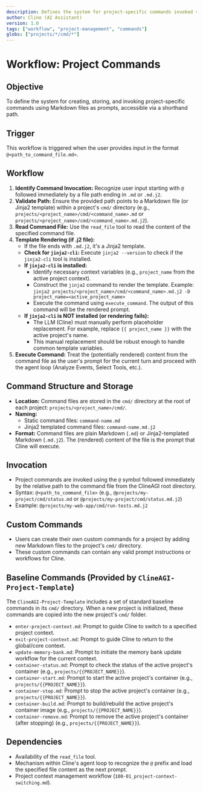 ```yaml
---
description: Defines the system for project-specific commands invoked via a shorthand path.
author: Cline (AI Assistant)
version: 1.0
tags: ["workflow", "project-management", "commands"]
globs: ["projects/*/cmd/*"]
---
```

# Workflow: Project Commands

## Objective

To define the system for creating, storing, and invoking project-specific commands using Markdown files as prompts, accessible via a shorthand path.

## Trigger

This workflow is triggered when the user provides input in the format `@<path_to_command_file.md>`.

## Workflow

1.  **Identify Command Invocation:** Recognize user input starting with `@` followed immediately by a file path ending in `.md` or `.md.j2`.
2.  **Validate Path:** Ensure the provided path points to a Markdown file (or Jinja2 template) within a project's `cmd/` directory (e.g., `projects/<project_name>/cmd/<command_name>.md` or `projects/<project_name>/cmd/<command_name>.md.j2`).
3.  **Read Command File:** Use the `read_file` tool to read the content of the specified command file.
4.  **Template Rendering (if .j2 file):**
    *   If the file ends with `.md.j2`, it's a Jinja2 template.
    *   **Check for `jinja2-cli`:** Execute `jinja2 --version` to check if the `jinja2-cli` tool is installed.
    *   **If `jinja2-cli` is installed:**
        *   Identify necessary context variables (e.g., `project_name` from the active project context).
        *   Construct the `jinja2` command to render the template. Example: `jinja2 projects/<project_name>/cmd/<command_name>.md.j2 -D project_name=<active_project_name>`
        *   Execute the command using `execute_command`. The output of this command will be the rendered prompt.
    *   **If `jinja2-cli` is NOT installed (or rendering fails):**
        *   The LLM (Cline) must manually perform placeholder replacement. For example, replace `{{ project_name }}` with the active project's name.
        *   This manual replacement should be robust enough to handle common template variables.
5.  **Execute Command:** Treat the (potentially rendered) content from the command file as the user's prompt for the current turn and proceed with the agent loop (Analyze Events, Select Tools, etc.).

## Command Structure and Storage

-   **Location:** Command files are stored in the `cmd/` directory at the root of each project: `projects/<project_name>/cmd/`.
-   **Naming:**
    *   Static command files: `command-name.md`
    *   Jinja2 templated command files: `command-name.md.j2`
-   **Format:** Command files are plain Markdown (`.md`) or Jinja2-templated Markdown (`.md.j2`). The (rendered) content of the file is the prompt that Cline will execute.

## Invocation

-   Project commands are invoked using the `@` symbol followed immediately by the relative path to the command file from the ClineAGI root directory.
-   Syntax: `@<path_to_command_file>` (e.g., `@projects/my-project/cmd/status.md` or `@projects/my-project/cmd/status.md.j2`)
-   Example: `@projects/my-web-app/cmd/run-tests.md.j2`

## Custom Commands

-   Users can create their own custom commands for a project by adding new Markdown files to the project's `cmd/` directory.
-   These custom commands can contain any valid prompt instructions or workflows for Cline.

## Baseline Commands (Provided by `ClineAGI-Project-Template`)

The `ClineAGI-Project-Template` includes a set of standard baseline commands in its `cmd/` directory. When a new project is initialized, these commands are copied into the new project's `cmd/` folder.

-   `enter-project-context.md`: Prompt to guide Cline to switch to a specified project context.
-   `exit-project-context.md`: Prompt to guide Cline to return to the global/core context.
-   `update-memory-bank.md`: Prompt to initiate the memory bank update workflow for the current context.
-   `container-status.md`: Prompt to check the status of the active project's container (e.g., `projects/{{PROJECT_NAME}}`).
-   `container-start.md`: Prompt to start the active project's container (e.g., `projects/{{PROJECT_NAME}}`).
-   `container-stop.md`: Prompt to stop the active project's container (e.g., `projects/{{PROJECT_NAME}}`).
-   `container-build.md`: Prompt to build/rebuild the active project's container image (e.g., `projects/{{PROJECT_NAME}}`).
-   `container-remove.md`: Prompt to remove the active project's container (after stopping) (e.g., `projects/{{PROJECT_NAME}}`).

## Dependencies

-   Availability of the `read_file` tool.
-   Mechanism within Cline's agent loop to recognize the `@` prefix and load the specified file content as the next prompt.
-   Project context management workflow (`100-01_project-context-switching.md`).
